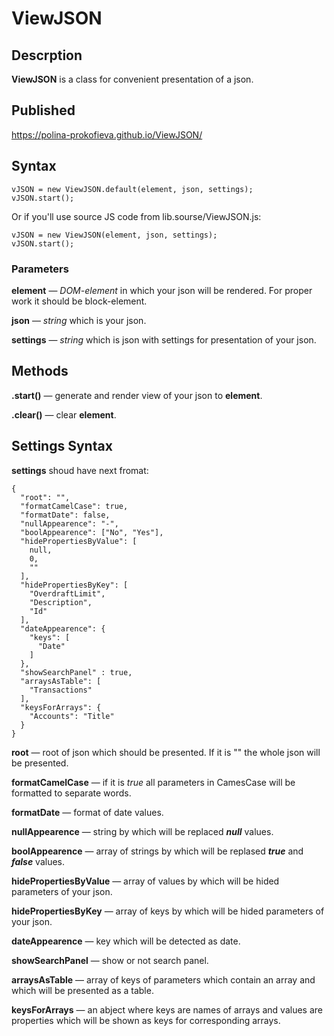 # ViewJSON

## Descrption

**ViewJSON** is a class for convenient presentation of a json.

## Published

https://polina-prokofieva.github.io/ViewJSON/

## Syntax

```
vJSON = new ViewJSON.default(element, json, settings);
vJSON.start();
```

Or if you'll use source JS code from lib.sourse/ViewJSON.js:

```
vJSON = new ViewJSON(element, json, settings);
vJSON.start();
```

### Parameters

**element** — _DOM-element_ in which your json will be rendered. For proper work it should be block-element.

**json** — _string_ which is your json.

**settings** — _string_ which is json with settings for presentation of your json.

## Methods

**.start()** — generate and render view of your json to **element**.

**.clear()** — clear **element**.

## Settings Syntax

**settings** shoud have next fromat:

```
{
  "root": "",
  "formatCamelCase": true,
  "formatDate": false,
  "nullAppearence": "-",
  "boolAppearence": ["No", "Yes"],
  "hidePropertiesByValue": [
    null,
    0,
    ""
  ],
  "hidePropertiesByKey": [
    "OverdraftLimit",
    "Description",
    "Id"
  ],
  "dateAppearence": {
    "keys": [
      "Date"
    ]
  },
  "showSearchPanel" : true,
  "arraysAsTable": [
    "Transactions"
  ],
  "keysForArrays": {
    "Accounts": "Title"
  }
}
```

**root** — root of json which should be presented. If it is "" the whole json will be presented.

**formatCamelCase** — if it is _true_ all parameters in CamesCase will be formatted to separate words.

**formatDate** — format of date values.

**nullAppearence** — string by which will be replaced **_null_** values.

**boolAppearence** — array of strings by which will be replased **_true_** and **_false_** values.

**hidePropertiesByValue** — array of values by which will be hided parameters of your json.

**hidePropertiesByKey** — array of keys by which will be hided parameters of your json.

**dateAppearence** — key which will be detected as date.

**showSearchPanel** — show or not search panel.

**arraysAsTable** — array of keys of parameters which contain an array and which will be presented as a table.

**keysForArrays** — an abject where keys are names of arrays and values are properties which will be shown as keys for corresponding arrays.
